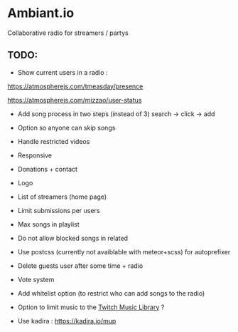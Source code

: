 # Ambiant.io
Collaborative radio for streamers / partys

## TODO:

* Show current users in a radio :

https://atmospherejs.com/tmeasday/presence

https://atmospherejs.com/mizzao/user-status

* Add song process in two steps (instead of 3) search -> click -> add
* Option so anyone can skip songs
* Handle restricted videos
* Responsive
* Donations + contact
* Logo
* List of streamers (home page)
* Limit submissions per users
* Max songs in playlist
* Do not allow blocked songs in related
* Use postcss (currently not avaiblable with meteor+scss) for autoprefixer

* Delete guests user after some time + radio

* Vote system
* Add whitelist option (to restrict who can add songs to the radio)
* Option to limit music to the [Twitch Music Library](http://music.twitch.tv/) ?
* Use kadira : https://kadira.io/mup
